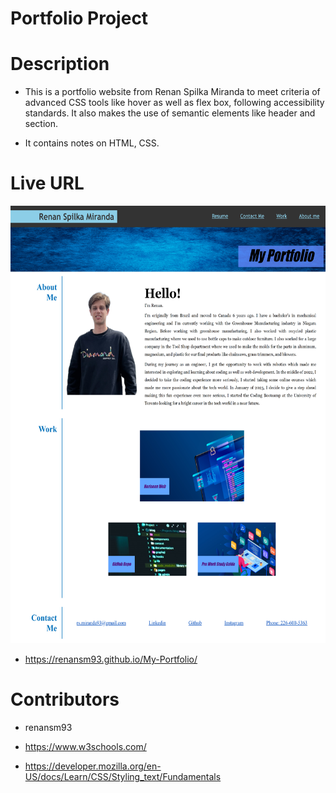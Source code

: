 # Portfolio Project

# Description

- This is a portfolio website from Renan Spilka Miranda to meet 
criteria of advanced CSS tools like hover as well as flex box, following accessibility standards. It also makes the use
of semantic elements like header and section.

- It contains notes on HTML, CSS.

# Live URL

 
<img src="Develop/assets/images/Portfolio Screenshot.png" widht=300 height=700 alt="Screenshot of the website">


- https://renansm93.github.io/My-Portfolio/


# Contributors

 - renansm93

 - https://www.w3schools.com/

 - https://developer.mozilla.org/en-US/docs/Learn/CSS/Styling_text/Fundamentals
 
